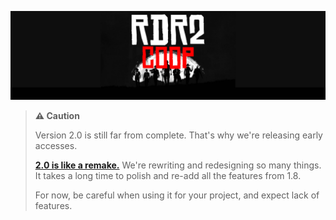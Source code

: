 ![Project Banner](assets/banner.png)
> **⚠️ Caution**
>
> Version 2.0 is still far from complete. That's why we're releasing early accesses.
>
> [**2.0 is like a remake.**](#) We're rewriting and redesigning so many things. It takes a long time to polish and re-add all the features from 1.8.
>
> For now, be careful when using it for your project, and expect lack of features.
